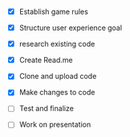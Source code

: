 - [x] Establish game rules
- [x] Structure user experience goal
- [x] research existing code
- [x] Create Read.me
- [x] Clone and upload code
- [x] Make changes to code
- [ ] Test and finalize
- [ ] Work on presentation






